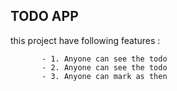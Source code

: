 ## TODO APP

this project have following features :

           - 1. Anyone can see the todo 
           - 2. Anyone can see the todo
           - 3. Anyone can mark as then

           